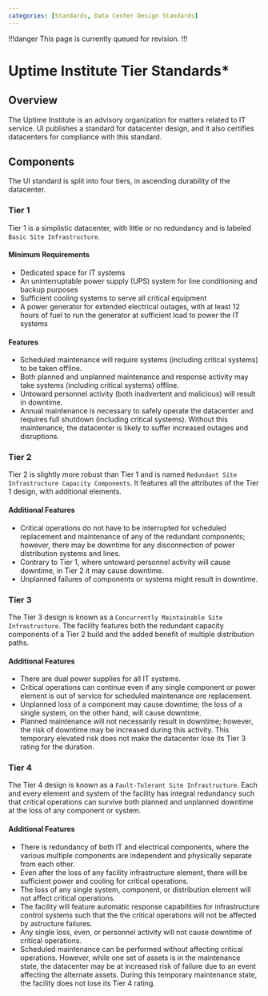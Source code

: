 ```yaml
---
categories: [Standards, Data Center Design Standards]
---
```


!!!danger
This page is currently queued for revision.
!!!

# Uptime Institute Tier Standards*

## Overview

The Uptime Institute is an advisory organization for matters related to IT service. UI publishes a standard for datacenter design, and it also certifies datacenters for compliance with this standard.

## Components

The UI standard is split into four tiers, in ascending durability of the datacenter.

### Tier 1

Tier 1 is a simplistic datacenter, with little or no redundancy and is labeled `Basic Site Infrastructure`.

#### Minimum Requirements

- Dedicated space for IT systems
- An uninterruptable power supply (UPS) system for line conditioning and backup purposes
- Sufficient cooling systems to serve all critical equipment
- A power generator for extended electrical outages, with at least 12 hours of fuel to run the generator at sufficient load to power the IT systems

#### Features

- Scheduled maintenance will require systems (including critical systems) to be taken offline.
- Both planned and unplanned maintenance and response activity may take systems (including critical systems) offline.
- Untoward personnel activity (both inadvertent and malicious) will result in downtime.
- Annual maintenance is necessary to safely operate the datacenter and requires full shutdown (including critical systems). Without this maintenance, the datacenter is likely to suffer increased outages and disruptions.

### Tier 2

Tier 2 is slightly more robust than Tier 1 and is named `Redundant Site Infrastructure Capacity Components`. It features all the attributes of the Tier 1 design, with additional elements.

#### Additional Features

- Critical operations do not have to be interrupted for scheduled replacement and maintenance of any of the redundant components; however, there may be downtime for any disconnection of power distribution systems and lines.
- Contrary to Tier 1, where untoward personnel activity will cause downtime, in Tier 2 it may cause downtime.
- Unplanned failures of components or systems might result in downtime.

### Tier 3

The Tier 3 design is known as a `Concurrently Maintainable Site Infrastructure`. The facility features both the redundant capacity components of a Tier 2 build and the added benefit of multiple distribution paths.

#### Additional Features

- There are dual power supplies for all IT systems.
- Critical operations can continue even if any single component or power element is out of service for scheduled maintenance ore replacement.
- Unplanned loss of a component may cause downtime; the loss of a single system, on the other hand, will cause downtime.
- Planned maintenance will not necessarily result in downtime; however, the risk of downtime may be increased during this activity. This temporary elevated risk does not make the datacenter lose its Tier 3 rating for the duration.

### Tier 4

The Tier 4 design is known as a `Fault-Tolerant Site Infrastructure`. Each and every element and system of the facility has integral redundancy such that critical operations can survive both planned and unplanned downtime at the loss of any component or system.

#### Additional Features

- There is redundancy of both IT and electrical components, where the various multiple components are independent and physically separate from each other.
- Even after the loss of any facility infrastructure element, there will be sufficient power and cooling for critical operations.
- The loss of any single system, component, or distribution element will not affect critical operations.
- The facility will feature automatic response capabilities for infrastructure control systems such that the the critical operations will not be affected by astructure failures.
- Any single loss, even, or personnel activity will not cause downtime of critical operations.
- Scheduled maintenance can be performed without affecting critical operations. However, while one set of assets is in the maintenance state, the datacenter may be at increased risk of failure due to an event affecting the alternate assets. During this temporary maintenance state, the facility does not lose its Tier 4 rating.